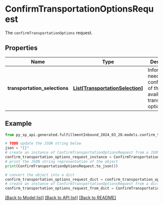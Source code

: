# ConfirmTransportationOptionsRequest

The `confirmTransportationOptions` request.

## Properties

Name | Type | Description | Notes
------------ | ------------- | ------------- | -------------
**transportation_selections** | [**List[TransportationSelection]**](TransportationSelection.md) | Information needed to confirm one of the available transportation options. | 

## Example

```python
from py_sp_api.generated.fulfillmentInbound_2024_03_20.models.confirm_transportation_options_request import ConfirmTransportationOptionsRequest

# TODO update the JSON string below
json = "{}"
# create an instance of ConfirmTransportationOptionsRequest from a JSON string
confirm_transportation_options_request_instance = ConfirmTransportationOptionsRequest.from_json(json)
# print the JSON string representation of the object
print(ConfirmTransportationOptionsRequest.to_json())

# convert the object into a dict
confirm_transportation_options_request_dict = confirm_transportation_options_request_instance.to_dict()
# create an instance of ConfirmTransportationOptionsRequest from a dict
confirm_transportation_options_request_from_dict = ConfirmTransportationOptionsRequest.from_dict(confirm_transportation_options_request_dict)
```
[[Back to Model list]](../README.md#documentation-for-models) [[Back to API list]](../README.md#documentation-for-api-endpoints) [[Back to README]](../README.md)


